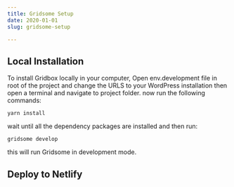 ```yaml
---
title: Gridsome Setup
date: 2020-01-01
slug: gridsome-setup

---
```

## Local Installation

To install Gridbox locally in your computer, Open env.development file in root of the project and change the URLS to your WordPress installation then open a terminal and navigate to project folder. now run the following commands:

    yarn install

wait until all the dependency packages are installed and then run:

    gridsome develop

this will run Gridsome in development mode.

## Deploy to Netlify
